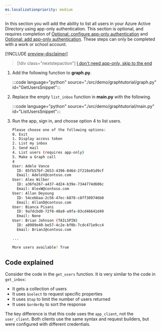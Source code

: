 ```yaml
---
ms.localizationpriority: medium
---
```


<!-- markdownlint-disable MD041 -->

In this section you will add the ability to list all users in your Azure Active Directory using app-only authentication. This section is optional, and requires completion of [Optional: configure app-only authentication](?tutorial-step=2) and [Optional: add app-only authentication](?tutorial-step=8). These steps can only be completed with a work or school account.

[!INCLUDE [preview-disclaimer](preview-disclaimer.md)]

> [!div class="nextstepaction"]
> [I don't need app-only, skip to the end](?tutorial-step=10)

1. Add the following function to **graph.py**.

    :::code language="python" source="./src/demo/graphtutorial/graph.py" id="GetUsersSnippet":::

1. Replace the empty `list_inbox` function in **main.py** with the following.

    :::code language="python" source="./src/demo/graphtutorial/main.py" id="ListUsersSnippet":::

1. Run the app, sign in, and choose option 4 to list users.

    ```bash
    Please choose one of the following options:
    0. Exit
    1. Display access token
    2. List my inbox
    3. Send mail
    4. List users (requires app-only)
    5. Make a Graph call
    4
    User: Adele Vance
      ID: 05fb57bf-2653-4396-846d-2f210a91d9cf
      Email: AdeleV@contoso.com
    User: Alex Wilber
      ID: a36fe267-a437-4d24-b39e-7344774d606c
      Email: AlexW@contoso.com
    User: Allan Deyoung
      ID: 54cebbaa-2c56-47ec-b878-c8ff309746b0
      Email: AllanD@contoso.com
    User: Bianca Pisani
      ID: 9a7dcbd0-72f0-48a9-a9fa-03cd46641d49
      Email: None
    User: Brian Johnson (TAILSPIN)
      ID: a8989e40-be57-4c2e-bf0b-7cdc471e9cc4
      Email: BrianJ@contoso.com

    ...

    More users available? True
    ```

## Code explained

Consider the code in the `get_users` function. It is very similar to the code in `get_inbox`:

- It gets a collection of users
- It uses `$select` to request specific properties
- It uses `$top` to limit the number of users returned
- It uses `$orderBy` to sort the response

The key difference is that this code uses the `app_client`, not the `user_client`. Both clients use the same syntax and request builders, but were configured with different credentials.
